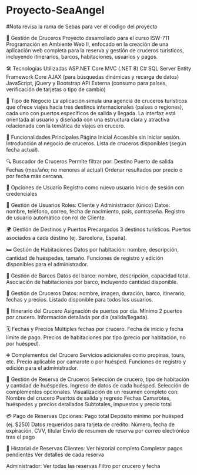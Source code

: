 # Proyecto-SeaAngel

#Nota revisa la rama de Sebas para ver el codigo del proyecto

🚢 Gestión de Cruceros
Proyecto desarrollado para el curso ISW-711 Programación en Ambiente Web II, enfocado en la creación de una aplicación web completa para la reserva y gestión de cruceros turísticos, incluyendo itinerarios, barcos, habitaciones, usuarios y pagos.

🛠 Tecnologías Utilizadas
ASP.NET Core MVC (.NET 8)
C#
SQL Server
Entity Framework Core
AJAX (para búsquedas dinámicas y recarga de datos)
JavaScript, jQuery y Bootstrap
API Externa (consumo para países, verificación de tarjetas o tipo de cambio)


🧭 Tipo de Negocio
La aplicación simula una agencia de cruceros turísticos que ofrece viajes hacia tres destinos internacionales (países o regiones), cada uno con puertos específicos de salida y llegada. La interfaz está orientada al usuario y diseñada con una estructura clara y atractiva relacionada con la temática de viajes en crucero.

📄 Funcionalidades Principales
Página Inicial
Accesible sin iniciar sesión.
Introducción al negocio de cruceros.
Lista de cruceros disponibles (según fecha actual).

🔍 Buscador de Cruceros
Permite filtrar por:
Destino
Puerto de salida
Fechas (mes/año; no menores al actual)
Ordenar resultados por precio o por fecha más cercana.

👤 Opciones de Usuario
Registro como nuevo usuario
Inicio de sesión con credenciales

🔐 Gestión de Usuarios
Roles: Cliente y Administrador (único)
Datos: nombre, teléfono, correo, fecha de nacimiento, país, contraseña.
Registro de usuario automático con rol de Cliente.

🌍 Gestión de Destinos y Puertos
Precargados 3 destinos turísticos.
Puertos asociados a cada destino (ej. Barcelona, España).

🛏️ Gestión de Habitaciones
Datos por habitación: nombre, descripción, cantidad de huéspedes, tamaño.
Funciones de registro y edición disponibles para el administrador.

🚢 Gestión de Barcos
Datos del barco: nombre, descripción, capacidad total.
Asociación de habitaciones por barco, incluyendo cantidad disponible.

🧭 Gestión de Cruceros
Datos: nombre, imagen, duración, barco, itinerario, fechas y precios.
Listado disponible para todos los usuarios.

📅 Itinerario del Crucero
Asignación de puertos por día.
Mínimo 2 puertos por crucero.
Información detallada por día (salida/llegada).

🗓 Fechas y Precios
Múltiples fechas por crucero.
Fecha de inicio y fecha límite de pago.
Precios de habitaciones por tipo (precio por habitación, no por huésped).

➕ Complementos del Crucero
Servicios adicionales como propinas, tours, etc.
Precio aplicable por camarote o por huésped.
Funciones de registro y edición para el administrador.

📝 Gestión de Reserva de Cruceros
Selección de crucero, tipo de habitación y cantidad de huéspedes.
Ingreso de datos de cada huésped.
Selección de complementos opcionales.
Visualización de un resumen completo con:
Nombre del crucero
Puertos de salida y regreso
Fechas
Camarotes, huéspedes y precios detallados
Subtotales, impuestos y precio total

💳 Pago de Reservas
Opciones:
Pago total
Depósito mínimo por huésped (ej. $250)
Datos requeridos para tarjeta de crédito:
Número, fecha de expiración, CVV, titular
Envío de resumen de reserva por correo electrónico tras el pago

📂 Historial de Reservas
Clientes:
Ver historial completo
Completar pagos pendientes
Ver detalles de cada reserva

Administrador:
Ver todas las reservas
Filtro por crucero y fecha

